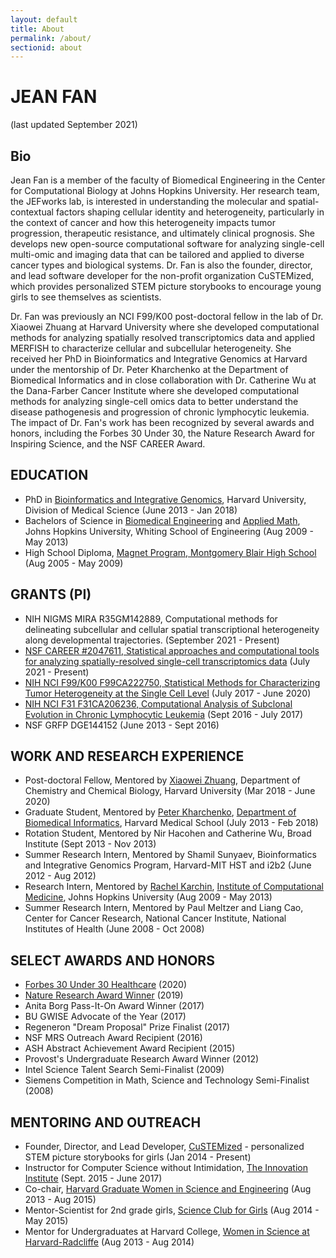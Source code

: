 ```yaml
---
layout: default
title: About
permalink: /about/
sectionid: about
---
```


# JEAN FAN

(last updated September 2021)

## Bio

Jean Fan is a member of the faculty of Biomedical Engineering in the Center for Computational Biology at Johns Hopkins University. Her research team, the JEFworks lab, is interested in understanding the molecular and spatial-contextual factors shaping cellular identity and heterogeneity, particularly in the context of cancer and how this heterogeneity impacts tumor progression, therapeutic resistance, and ultimately clinical prognosis. She develops new open-source computational software for analyzing single-cell multi-omic and imaging data that can be tailored and applied to diverse cancer types and biological systems. Dr. Fan is also the founder, director, and lead software developer for the non-profit organization CuSTEMized, which provides personalized STEM picture storybooks to encourage young girls to see themselves as scientists.

Dr. Fan was previously an NCI F99/K00 post-doctoral fellow in the lab of Dr. Xiaowei Zhuang at Harvard University where she developed computational methods for analyzing spatially resolved transcriptomics data and applied MERFISH to characterize cellular and subcellular heterogeneity. She received her PhD in Bioinformatics and Integrative Genomics at Harvard under the mentorship of Dr. Peter Kharchenko at the Department of Biomedical Informatics and in close collaboration with Dr. Catherine Wu at the Dana-Farber Cancer Institute where she developed computational methods for analyzing single-cell omics data to better understand the disease pathogenesis and progression of chronic lymphocytic leukemia. The impact of Dr. Fan's work has been recognized by several awards and honors, including the Forbes 30 Under 30, the Nature Research Award for Inspiring Science, and the NSF CAREER Award. 

<!---
<div class="col-sm-4 pull-right">
<img src="{{ "/img/profile.jpg" | prepend: site.baseurl }}" class="img-responsive img-circle" alt="Jean Fan">
<br><br>
</div>

I am currently an NCI F99/K00 post-doctoral fellow in the lab of [Dr. Xiaowei Zhuang](http://zhuang.harvard.edu/) at Harvard University. I received my PhD in Bioinformatics and Integrative Genomics at Harvard under the mentorship of [Dr. Peter Kharchenko](http://pklab.med.harvard.edu/) at the Department of Biomedical Informatics and in close collaboration with [Dr. Catherine Wu](http://wulab.dfci.harvard.edu/) at the Dana-Farber Cancer Institute. My research interests center around developing computational methods for identifying and characterizing heterogeneity at the single cell level, particularly in the context of cancer, using multi-omics approaches.

[**Download CV (last updated March 2018)**](/assets/docs/resume/JEAN_FAN_cv.pdf)
--->

## EDUCATION
- PhD in [Bioinformatics and Integrative Genomics](http://dms.hms.harvard.edu/big/), Harvard University, Division of Medical Science (June 2013 - Jan 2018)
- Bachelors of Science in [Biomedical Engineering](http://www.bme.jhu.edu/) and [Applied Math](http://engineering.jhu.edu/ams/), Johns Hopkins University, Whiting School of Engineering (Aug 2009 - May 2013)
- High School Diploma, [Magnet Program, Montgomery Blair High School](https://mbhs.edu/departments/magnet/) (Aug 2005 - May 2009)

## GRANTS (PI)
- NIH NIGMS MIRA R35GM142889, Computational methods for delineating subcellular and cellular spatial transcriptional heterogeneity along developmental trajectories. (September 2021 - Present)
- [NSF CAREER #2047611, Statistical approaches and computational tools for analyzing spatially-resolved single-cell transcriptomics data](https://www.nsf.gov/awardsearch/showAward?AWD_ID=2047611) (July 2021 - Present)
- [NIH NCI F99/K00 F99CA222750, Statistical Methods for Characterizing Tumor Heterogeneity at the Single Cell Level](https://grants.uberresearch.com/100000054/F99CA222750/Statistical-Methods-for-Characterizing-Tumor-Heterogeneity-at-the-Single-Cell-Level) (July 2017 - June 2020)
- [NIH NCI F31 F31CA206236, Computational Analysis of Subclonal Evolution in Chronic Lymphocytic Leukemia](https://grants.uberresearch.com/100000054/F31CA206236/Computational-Analysis-of-Subclonal-Evolution-in-Chronic-Lymphocytic-Leukemia) (Sept 2016 - July 2017)
- NSF GRFP DGE144152 (June 2013 - Sept 2016)

## WORK AND RESEARCH EXPERIENCE
- Post-doctoral Fellow, Mentored by [Xiaowei Zhuang](http://zhuang.harvard.edu/), Department of Chemistry and Chemical Biology, Harvard University (Mar 2018 - June 2020)
- Graduate Student, Mentored by [Peter Kharchenko](http://pklab.med.harvard.edu/), [Department of Biomedical Informatics](https://dbmi.hms.harvard.edu/), Harvard Medical School (July 2013 - Feb 2018)
- Rotation Student, Mentored by Nir Hacohen and Catherine Wu, Broad Institute (Sept 2013 - Nov 2013)
- Summer Research Intern, Mentored by Shamil Sunyaev, Bioinformatics and Integrative Genomics Program, Harvard-MIT HST and i2b2 (June 2012 - Aug 2012)
- Research Intern, Mentored by [Rachel Karchin](http://karchinlab.org/), [Institute of Computational Medicine](https://icm.jhu.edu), Johns Hopkins University (Aug 2009 - May 2013)
- Summer Research Intern, Mentored by Paul Meltzer and Liang Cao, Center for Cancer Research, National Cancer Institute, National Institutes of Health (June 2008 - Oct 2008)

## SELECT AWARDS AND HONORS

- [Forbes 30 Under 30 Healthcare](https://www.forbes.com/profile/jean-fan/?sh=7574e0d0730e) (2020)
- [Nature Research Award Winner](https://www.nature.com/articles/d41586-019-03153-8) (2019)
- Anita Borg Pass-It-On Award Winner (2017)
- BU GWISE Advocate of the Year (2017)
- Regeneron "Dream Proposal" Prize Finalist (2017)
- NSF MRS Outreach Award Recipient (2016)
- ASH Abstract Achievement Award Recipient (2015)
- Provost's Undergraduate Research Award Winner (2012)
- Intel Science Talent Search Semi-Finalist (2009)
- Siemens Competition in Math, Science and Technology Semi-Finalist (2008)

## MENTORING AND OUTREACH
- Founder, Director, and Lead Developer, [CuSTEMized](https://custemized.org) - personalized STEM picture storybooks for girls (Jan 2014 - Present)
- Instructor for Computer Science without Intimidation, [The Innovation Institute](https://theinnovationinstitute.org/) (Sept. 2015 - June 2017)
- Co-chair, [Harvard Graduate Women in Science and Engineering](http://projects.iq.harvard.edu/hgwise/) (Aug 2013 - Aug 2015)
- Mentor-Scientist for 2nd grade girls, [Science Club for Girls](http://www.scienceclubforgirls.org/) (Aug 2014 - May 2015)
- Mentor for Undergraduates at Harvard College, [Women in Science at Harvard-Radcliffe](http://wishr.weebly.com/) (Aug 2013 - Aug 2014)

